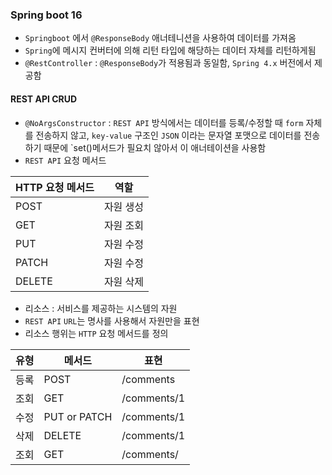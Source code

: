 ### Spring boot 16

- `Springboot` 에서 `@ResponseBody` 애너테니션을 사용하여 데이터를 가져옴
- `Spring`에 메시지 컨버터에 의해 리턴 타입에 해당하는 데이터 자체를 리턴하게됨
- `@RestController` : `@ResponseBody`가 적용됨과 동일함, `Spring 4.x` 버전에서 제공함

#### REST API CRUD
- `@NoArgsConstructor` : `REST API` 방식에서는 데이터를 등록/수정할 때 `form` 자체를 전송하지 않고, `key-value` 구조인 `JSON` 이라는 문자열 포맷으로 데이터를 전송하기 때문에 `set()메서드가 필요치 않아서 이 애너테이션을 사용함
- `REST API` 요청 메서드

|HTTP 요청 메서드|역할|
|--|--|
|POST|자원 생성|
|GET|자원 조회|
|PUT|자원 수정|
|PATCH|자원 수정|
|DELETE|자원 삭제|

- 리소스 : 서비스를 제공하는 시스템의 자원
- `REST API` `URL`는 명사를 사용해서 자원만을 표현
- 리소스 행위는 `HTTP` 요청 메서드를 정의

|유형|메서드|표현|
|--|--|--|
|등록|POST|/comments|
|조회|GET|/comments/1|
|수정|PUT or PATCH|/comments/1|
|삭제|DELETE|/comments/1|
|조회|GET|/comments/|